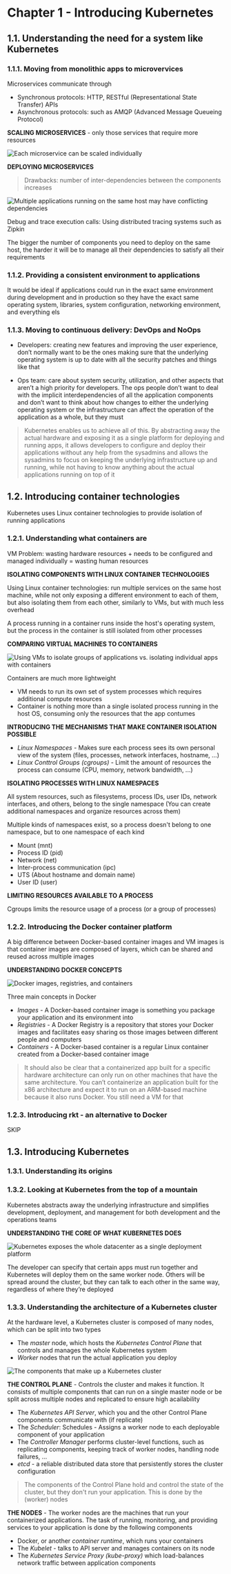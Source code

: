 # Chapter 1 - Introducing Kubernetes

## 1.1. Understanding the need for a system like Kubernetes

### 1.1.1. Moving from monolithic apps to microvervices

Microservices communicate through
- Synchronous protocols: HTTP, RESTful (Representational State Transfer) APIs
- Asynchronous protocols: such as AMQP (Advanced Message Queueing Protocol)

**SCALING MICROSERVICES** - only those services that require more resources

![Each microservice can be scaled individually](../assets/chap_01/scaling.png)

**DEPLOYING MICROSERVICES**

> Drawbacks: number of inter-dependencies between the components increases

![Multiple applications running on the same host may have conflicting dependencies](../assets/chap_01/dependencies.png)

Debug and trace execution calls: Using distributed tracing systems such as Zipkin

The bigger the number of components you need to deploy on the same host, the harder it will be to manage all their dependencies to satisfy all their requirements

### 1.1.2. Providing a consistent environment to applications

It would be ideal if applications could run in the exact same environment during development and in production so they have the exact same operating system, libraries, system configuration, networking environment, and everything els

### 1.1.3. Moving to continuous delivery: DevOps and NoOps

- Developers: creating new features and improving the user experience, don’t normally want to be the ones making sure that the underlying operating system is up to date with all the security patches and things like that

- Ops team: care about system security, utilization, and other aspects that aren’t a high priority for developers. The ops people don’t want to deal with the implicit interdependencies of all the application components and don’t want to think about how changes to either the underlying operating system or the infrastructure can affect the operation of the application as a whole, but they must

> Kubernetes enables us to achieve all of this. By abstracting away the actual hardware and exposing it as a single platform for deploying and running apps, it allows developers to configure and deploy their applications without any help from the sysadmins and allows the sysadmins to focus on keeping the underlying infrastructure up and running, while not having to know anything about the actual applications running on top of it

## 1.2. Introducing container technologies

Kubernetes uses Linux container technologies to provide isolation of running applications

### 1.2.1. Understanding what containers are

VM Problem: wasting hardware resources + needs to be configured and managed individually = wasting human resources

**ISOLATING COMPONENTS WITH LINUX CONTAINER TECHNOLOGIES**

Using Linux container technologies: run multiple services on the same host machine, while not only exposing a different environment to each of them, but also isolating them from each other, similarly to VMs, but with much less overhead

A process running in a container runs inside the host's operating system, but the process in the container is still isolated from other processes

**COMPARING VIRTUAL MACHINES TO CONTAINERS**

![Using VMs to isolate groups of applications vs. isolating individual apps with containers](../assets/chap_01/vm-container.png)

Containers are much more lightweight
- VM needs to run its own set of system processes which requires additional compute resources
- Container is nothing more than a single isolated process running in the host OS, consuming only the resources that the app contumes

**INTRODUCING THE MECHANISMS THAT MAKE CONTAINER ISOLATION POSSIBLE**

- _Linux Namespaces_ - Makes sure each process sees its own personal view of the system (files, processes, network interfaces, hostname, ...)
- _Linux Conttrol Groups (cgroups)_ - Limit the amount of resources the process can consume (CPU, memory, network bandwidth, ...)

**ISOLATING PROCESSES WITH LINUX NAMESPACES**

All system resources, such as filesystems, process IDs, user IDs, network interfaces, and others, belong to the single namespace (You can create additional namespaces and organize resources across them)

Multiple kinds of namespaces exist, so a process doesn't belong to one namespace, but to one namespace of each kind
- Mount (mnt)
- Process ID (pid)
- Network (net)
- Inter-process communication (ipc)
- UTS (About hostname and domain name)
- User ID (user)

**LIMITING RESOURCES AVAILABLE TO A PROCESS**

Cgroups limits the resource usage of a process (or a group of processes)

### 1.2.2. Introducing the Docker container platform

A big difference between Docker-based container images and VM images is that container images are composed of layers, which can be shared and reused across multiple images

**UNDERSTANDING DOCKER CONCEPTS**

![Docker images, registries, and containers](../assets/chap_01/docker.png)

Three main concepts in Docker
- _Images_ - A Docker-based container image is something you package your application and its environment into
- _Registries_ - A Docker Registry is a repository that stores your Docker images and facilitates easy sharing os those images between different people and computers
- _Containers_ - A Docker-based container is a regular Linux container created from a Docker-based container image

> It should also be clear that a containerized app built for a specific hardware architecture can only run on other machines that have the same architecture. You can’t containerize an application built for the x86 architecture and expect it to run on an ARM-based machine because it also runs Docker. You still need a VM for that

### 1.2.3. Introducing rkt - an alternative to Docker

SKIP

## 1.3. Introducing Kubernetes

### 1.3.1. Understanding its origins

### 1.3.2. Looking at Kubernetes from the top of a mountain

Kubernetes abstracts away the underlying infrastructure and simplifies development, deployment, and management for both development and the operations teams

**UNDERSTANDING THE CORE OF WHAT KUBERNETES DOES**

![Kubernetes exposes the whole datacenter as a single deployment platform](<../assets/chap_01/k8s-expose.png>)

The developer can specify that certain apps must run together and Kubernetes will deploy them on the same worker node. Others will be spread around the cluster, but they can talk to each other in the same way, regardless of where they’re deployed

### 1.3.3. Understanding the architecture of a Kubernetes cluster

At the hardware level, a Kubernetes cluster is composed of many nodes, which can be split into two types
- The _master_ node, which hosts the _Kubernetes Control Plane_ that controls and manages the whole Kubernetes system
- _Worker_ nodes that run the actual application you deploy

![ The components that make up a Kubernetes cluster](../assets/chap_01/k8s-component.png)

**THE CONTROL PLANE** - Controls the cluster and makes it function. It consists of multiple components that can run on a single master node or be split across multiple nodes and replicated to ensure high acailability

- The _Kubernetes API Server_, which you and the other Control Plane components communicate with (if replicate)
- The _Scheduler_: Schedules - Assigns a worker node to each deployable component of your application
- The _Controller Manager_ performs cluster-level functions, such as replicating components, keeping track of worker nodes, handling node failures, ...
- _etcd_ - a reliable distributed data store that persistently stores the cluster configuration

> The components of the Control Plane hold and control the state of the cluster, but they don't run your application. This is done by the (worker) nodes

**THE NODES** - The worker nodes are the machines that run your containerized applications. The task of running, monitoring, and providing services to your application is done by the following components

- Docker, or another _container runtime_, which runs your containers
- The _Kubelet_ - talks to API server and manages containers on its node
- The _Kubernetes Service Proxy (kube-proxy)_ which load-balances network traffic between application components



